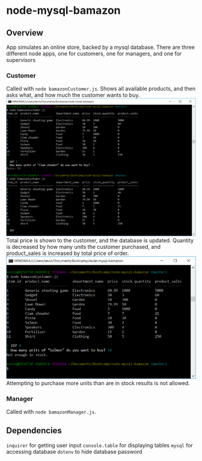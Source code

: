 # node-mysql-bamazon

## Overview
App simulates an online store, backed by a mysql database. There are three different node apps, one for customers, one for managers, and one for supervisors

### Customer
Called with `node bamazonCustomer.js`. Shows all available products, and then asks what, and how much the customer wants to buy.
![alt text](/images/customer1.png)
Total price is shown to the customer, and the database is updated. Quantity is decreased by how many units the customer purchased, and product_sales is increased by total price of order.
![alt text](/images/customer2.png)
Attempting to purchase more units than are in stock results is not allowed.

### Manager
Called with `node bamazonManager.js`.

## Dependencies
`inquirer` for getting user input
`console.table` for displaying tables
`mysql` for accessing database
`dotenv` to hide database password